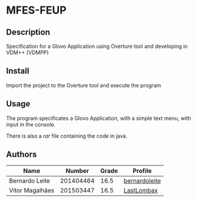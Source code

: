 # MFES-FEUP

## Description

Specification for a Glovo Application using Overture tool and developing in VDM++ (VDMPP)

## Install

Import the project to the Overture tool and execute the program

## Usage

The program specificates a Glovo Application, with a simple text menu, with input in the console.

There is also a _rar_ file containing the code in java.



## Authors

| Name            | Number    | Grade | Profile                                           |
|-----------------|-----------|-------|---------------------------------------------------|
| Bernardo Leite  | 201404464 | 16.5  | [bernardoleite](https://github.com/bernardoleite) |
| Vítor Magalhães | 201503447 | 16.5  | [LastLombax](https://github.com/LastLombax)       |

